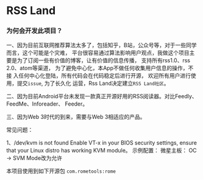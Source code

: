 # RSS Land

### 为何会开发此项目？

一、因为目前互联网推荐算法太多了，包括知乎，B站，公众号等，对于一些同学而言，这个可能是个灾难，
平台很容易通过算法影响用户观点，我做这个项目主要是为了订阅一些有价值的博客，让有价值的信息传播，
支持所有rss1.0、rss 2.0、atom等渠道， 为了避免中心化，本App不做任何收集用户信息的操作，不接
入任何中心化登陆，所有代码会在代码稳定后进行开源， 欢迎所有用户进行使用，提交`issue`, 为了长久化
运营，Rss Land决定建立`RSS Land社区`。 

二、因为目前Android平台未发现一款真正开源好用的RSS阅读器。对比Feedly、FeedMe、Inforeader、
Feeder。

三、因为Web 3时代的到来，需要与Web 3相适应的产品。


常见问题：

1、/dev/kvm is not found
Enable VT-x in your BIOS security settings, ensure that your Linux distro has working KVM module。
示例配置：
微星主板：
OC -> SVM Mode改为允许


本项目使用到如下开源包
`com.rometools:rome`